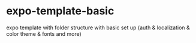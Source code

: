 # expo-template-basic
expo template with folder structure with basic set up (auth &amp; localization &amp; color theme &amp; fonts and more)
